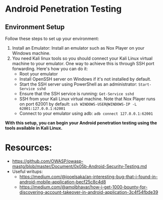 # Android Penetration Testing

## Environment Setup 

Follow these steps to set up your environment:

1. Install an Emulator: Install an emulator such as Nox Player on your Windows machine.
2. You need Kali linux tools so you should connect your Kali Linux virtual machine to your emulator. One way to achieve this is through SSH port forwarding. Here's how you can do it:
    - Root your emulator
    - Install OpenSSH server on Windows if it's not installed by default.
    - Start the SSH server using PowerShell as an administrator:
                `Start-Service sshd`
    - Ensure that the SSH service is running:
                `Get-Service sshd`
    - SSH from your Kali Linux virtual machine. Note that Nox Player runs on port 62001 by default:
                `ssh WINDOWS-USER@WINDOWS-IP -L 62001:127.0.0.1:62001`
    - Connect to your emulator using adb:
                `adb connect 127.0.0.1:62001`

**With this setup, you can begin your Android penetration testing using the tools available in Kali Linux.**

# Resources: 
- https://github.com/OWASP/owasp-mastg/blob/master/Document/0x05b-Android-Security-Testing.md
- Useful writups:
    - https://medium.com/@jooelsaka/an-interesting-bug-that-i-found-in-android-mobile-application-becf25c8c4d8
    -  https://medium.com/@amolbhavar/how-i-get-1000-bounty-for-discovering-account-takeover-in-android-application-3c4f54fbde39

